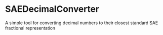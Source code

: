# SAEDecimalConverter
A simple tool for converting decimal numbers to their closest standard SAE fractional representation
